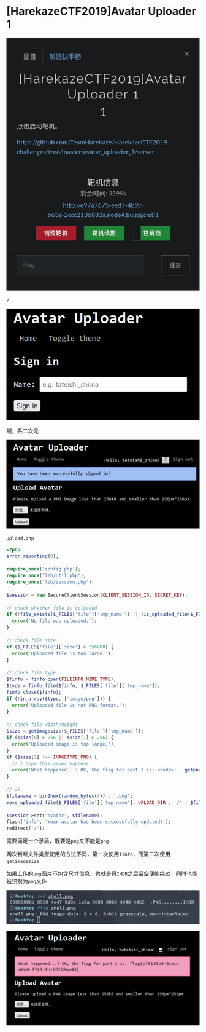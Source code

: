 # [HarekazeCTF2019]Avatar Uploader 1
![](<./img/Pasted image 20230216190734.png>)

```
/
```

![](<./img/Pasted image 20230216200123.png>)

啊，系二次元

![](<./img/Pasted image 20230216200251.png>)

```
upload.php
```

```php
<?php
error_reporting(0);

require_once('config.php');
require_once('lib/util.php');
require_once('lib/session.php');

$session = new SecureClientSession(CLIENT_SESSION_ID, SECRET_KEY);

// check whether file is uploaded
if (!file_exists($_FILES['file']['tmp_name']) || !is_uploaded_file($_FILES['file']['tmp_name'])) {
  error('No file was uploaded.');
}

// check file size
if ($_FILES['file']['size'] > 256000) {
  error('Uploaded file is too large.');
}

// check file type
$finfo = finfo_open(FILEINFO_MIME_TYPE);
$type = finfo_file($finfo, $_FILES['file']['tmp_name']);
finfo_close($finfo);
if (!in_array($type, ['image/png'])) {
  error('Uploaded file is not PNG format.');
}

// check file width/height
$size = getimagesize($_FILES['file']['tmp_name']);
if ($size[0] > 256 || $size[1] > 256) {
  error('Uploaded image is too large.');
}
if ($size[2] !== IMAGETYPE_PNG) {
  // I hope this never happens...
  error('What happened...? OK, the flag for part 1 is: <code>' . getenv('FLAG1') . '</code>');
}

// ok
$filename = bin2hex(random_bytes(4)) . '.png';
move_uploaded_file($_FILES['file']['tmp_name'], UPLOAD_DIR . '/' . $filename);

$session->set('avatar', $filename);
flash('info', 'Your avatar has been successfully updated!');
redirect('/');
```

需要满足一个矛盾，既要是`png`又不能是`png`

两次判断文件类型使用的方法不同，第一次使用`finfo`，而第二次使用`getimagesize`

如果上传的`png`图片不包含尺寸信息，也就是将`IHDR`之后留空便能绕过，同时也能被识别为`png`文件

![](<./img/Pasted image 20230216204726.png>)

![](<./img/Pasted image 20230216204755.png>)
